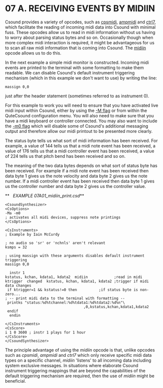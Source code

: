 07 A. RECEIVING EVENTS BY MIDIIN
================================

Csound provides a variety of opcodes, such as
[cpsmidi](http://www.csounds.com/manual/html/cpsmidi.html "cpsmidi"),
[ampmidi](http://www.csounds.com/manual/html/ampmidi.html "ampmidi") and
[ctrl7](http://www.csounds.com/manual/html/ctrl7.html "ctrl7"), which
facilitate the reading of incoming midi data into Csound with minimal
fuss. These opcodes allow us to read in midi information without us
having to worry about parsing status bytes and so on. Occasionally
though when more complex midi interaction is required, it might be
advantageous for us to scan all raw midi information that is coming into
Csound. The
[midiin](file:///C:/Program%20Files/Csound/doc/manual/midiin.html "midiin")
opcode allows us to do this.

In the next example a simple midi monitor is constructed. Incoming midi
events are printed to the terminal with some formatting to make them
readable. We can disable Csound\'s default instrument triggering
mechanism (which in this example we don\'t want to use) by writing the
line:

    massign 0,0 

just after the header statement (sometimes referred to as instrument 0).

For this example to work you will need to ensure that you have activated
live midi input within Csound, either by using the [-M
flag](http://www.csounds.com/manual/html/CommandFlagsCategory.html#FlagsCatMinusUpperM)
or from within the QuteCsound configuration menu. You will also need to
make sure that you have a midi keyboard or controller connected. You may
also want to include the [-m0
flag](http://www.csounds.com/manual/html/CommandFlags.html#FlagsMinusLowerM)
which will disable some of Csound\'s additional messaging output and
therefore allow our midi printout to be presented more clearly.

The status byte tells us what sort of midi information has been
received. For example, a value of 144 tells us that a midi note event
has been received, a value of 176 tells us that a midi controller event
has been received, a value of 224 tells us that pitch bend has been
received and so on.

The meaning of the two data bytes depends on what sort of status byte
has been received. For example if a midi note event has been received
then data byte 1 gives us the note velocity and data byte 2 gives us the
note number. If a midi controller event has been received then data byte
1 gives us the controller number and data byte 2 gives us the controller
value. 

**   *EXAMPLE 07A01\_midiin\_print.csd***

    <CsoundSynthesizer>
    <CsOptions>
    -Ma -m0
    ; activates all midi devices, suppress note printings
    </CsOptions>

    <CsInstruments>
    ; Example by Iain McCurdy

    ; no audio so 'sr' or 'nchnls' aren't relevant
    ksmps = 32

    ; using massign with these arguments disables default instrument triggering
    massign 0,0

      instr 1
    kstatus, kchan, kdata1, kdata2  midiin            ;read in midi
    ktrigger  changed  kstatus, kchan, kdata1, kdata2 ;trigger if midi data changes
     if ktrigger=1 && kstatus!=0 then          ;if status byte is non-zero...
    ; -- print midi data to the terminal with formatting --
     printks "status:%d%tchannel:%d%tdata1:%d%tdata2:%d%n"\
                                        ,0,kstatus,kchan,kdata1,kdata2
     endif
      endin

    </CsInstruments>
    <CsScore>
    i 1 0 3600 ; instr 1 plays for 1 hour
    </CsScore>
    </CsoundSynthesizer>

The principle advantage of using the *midiin* opcode is that, unlike
opcodes such as *cpsmidi*, *ampmidi* and *ctrl7* which only receive
specific midi data types on a specific channel, *midiin* \'listens\' to
all incoming data including system exclusive messages. In situations
where elaborate Csound instrument triggering mappings that are beyond
the capabilities of the default triggering mechanism are required, then
the use of *midiin* might be beneficial.
